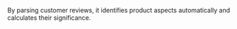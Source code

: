 By parsing customer reviews, it identifies product aspects automatically and calculates their significance.
